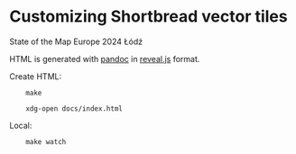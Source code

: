 # Customizing Shortbread vector tiles

State of the Map Europe 2024 Łódź


HTML is generated with [pandoc](https://pandoc.org/MANUAL.html#slide-shows) in [reveal.js](https://revealjs.com/) format.

Create HTML:

        make

        xdg-open docs/index.html

Local:

        make watch
